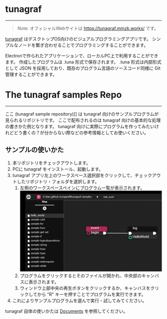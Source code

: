# tunagraf

---

> Note: オフィシャルWebサイトは https://tunagraf.mmzk.works/ です。

[tunagraf](https://tunagraf.mmzk.works/) はデスクトップOS向けのビジュアルプログラミングアプリです。
シンプルなノードを繋ぎ合わせることでプログラミングすることができます。

Electronで作られたアプリケーションで、ローカルPC上で利用することができます。
作成したプログラムは .tuna 形式で保存されます。
.tuna 形式は内部形式として JSON を採用しており、既存のプログラム言語のソースコード同様に Git 管理することができます。

# The tunagraf samples Repo

---

ここ (tunagraf sample repository)[] は tunagraf 向けのサンプルプログラムが見られるリポジトリです。
ここで配布されるのは tunagraf 向けの基本的な処理の書きかた例となります。
tunagraf 向けに実際にプログラムを作ってみたいけれどどう書くの？が分からない際などの参考情報としてお使いください。

## サンプルの使いかた

1. 本リポジトリをチェックアウトします。
2. PCに tunagraf をインストール、起動します。
3. tunagraf アプリ左上のワークスペース選択部をクリックして、チェックアウトしたリポジトリ・フォルダを選択します。
   1. 左側のワークスペースペインにプログラム一覧が表示されます。
      ![image-20240426133437692](./README.assets/image-20240426133437692.png)
   2. プログラムをクリックするとそのファイルが開かれ、中央部のキャンバスに表示されます。
   3. ウィンドウ上部中央の再生ボタンをクリックするか、キャンバスをクリックしてから ”R” キーを押すことでプログラムを実行できます。
4. これによりサンプルプログラムを選んで実行・試してみてください。

tunagraf 自体の使いかたは [Documents](https://tunagraf.mmzk.works/raw/document) を参照してください。